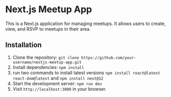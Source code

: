 # Next.js Meetup App

This is a Next.js application for managing meetups. It allows users to create, view, and RSVP to meetups in their area.

## Installation

1. Clone the repository: `git clone https://github.com/your-username/nextjs-meetup-app.git`
2. Install dependencies: `npm install`
3. run two commands to install latest versions `npm install react@latest react-dom@latest` and `npm install next@12`
4. Start the development server: `npm run dev`
5. Visit `http://localhost:3000` in your browser.
